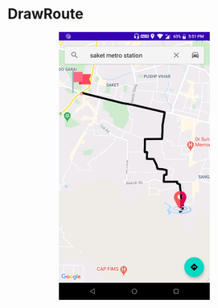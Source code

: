 # DrawRoute
<p align="center">
  <img src="https://raw.githubusercontent.com/pankaj046/DrawRoute/main/map.png" width="300" title="Route between two coordinate">
</p>
